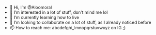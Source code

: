 - 👋 Hi, I’m @Aloomoral
- 👀 I’m interested in a lot of stuff, don't mind me lol
- 🌱 I’m currently learning how to live
- 💞️ I’m looking to collaborate on a lot of stuff, as I already noticed before
- 📫 How to reach me: abcdefghi_lmnopqrstuvwxyz on IG ;)
